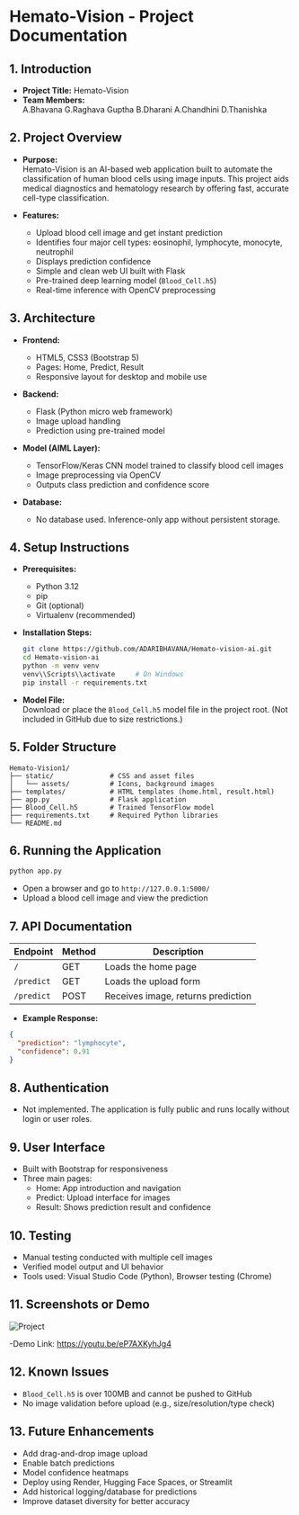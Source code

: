 # Hemato-Vision - Project Documentation

## 1. Introduction

- **Project Title:** Hemato-Vision  
- **Team Members:**  
  A.Bhavana
  G.Raghava Guptha
  B.Dharani
  A.Chandhini
  D.Thanishka

## 2. Project Overview

- **Purpose:**  
  Hemato-Vision is an AI-based web application built to automate the classification of human blood cells using image inputs. This project aids medical diagnostics and hematology research by offering fast, accurate cell-type classification.

- **Features:**  
  - Upload blood cell image and get instant prediction  
  - Identifies four major cell types: eosinophil, lymphocyte, monocyte, neutrophil  
  - Displays prediction confidence  
  - Simple and clean web UI built with Flask  
  - Pre-trained deep learning model (`Blood_Cell.h5`)  
  - Real-time inference with OpenCV preprocessing

## 3. Architecture

- **Frontend:**  
  - HTML5, CSS3 (Bootstrap 5)  
  - Pages: Home, Predict, Result  
  - Responsive layout for desktop and mobile use

- **Backend:**  
  - Flask (Python micro web framework)  
  - Image upload handling  
  - Prediction using pre-trained model

- **Model (AIML Layer):**  
  - TensorFlow/Keras CNN model trained to classify blood cell images  
  - Image preprocessing via OpenCV  
  - Outputs class prediction and confidence score

- **Database:**  
  - No database used. Inference-only app without persistent storage.

## 4. Setup Instructions

- **Prerequisites:**  
  - Python 3.12  
  - pip  
  - Git (optional)  
  - Virtualenv (recommended)

- **Installation Steps:**  
  ```bash
  git clone https://github.com/ADARIBHAVANA/Hemato-vision-ai.git
  cd Hemato-vision-ai
  python -m venv venv
  venv\\Scripts\\activate     # On Windows
  pip install -r requirements.txt
  ```

- **Model File:**  
  Download or place the `Blood_Cell.h5` model file in the project root. (Not included in GitHub due to size restrictions.)

## 5. Folder Structure

```
Hemato-Vision1/
├── static/              # CSS and asset files
│   └── assets/          # Icons, background images
├── templates/           # HTML templates (home.html, result.html)
├── app.py               # Flask application
├── Blood_Cell.h5        # Trained TensorFlow model
├── requirements.txt     # Required Python libraries
└── README.md
```

## 6. Running the Application

```bash
python app.py
```

- Open a browser and go to `http://127.0.0.1:5000/`  
- Upload a blood cell image and view the prediction

## 7. API Documentation

| Endpoint   | Method | Description                        |
|------------|--------|------------------------------------|
| `/`        | GET    | Loads the home page                |
| `/predict` | GET    | Loads the upload form              |
| `/predict` | POST   | Receives image, returns prediction |

- **Example Response:**
```json
{
  "prediction": "lymphocyte",
  "confidence": 0.91
}
```

## 8. Authentication

- Not implemented. The application is fully public and runs locally without login or user roles.

## 9. User Interface

- Built with Bootstrap for responsiveness  
- Three main pages:
  - Home: App introduction and navigation
  - Predict: Upload interface for images
  - Result: Shows prediction result and confidence

## 10. Testing

- Manual testing conducted with multiple cell images  
- Verified model output and UI behavior  
- Tools used: Visual Studio Code (Python), Browser testing (Chrome)

## 11. Screenshots or Demo

![Project](https://github.com/user-attachments/assets/df98680b-7037-4feb-9c3e-fd455b239ba9)

-Demo Link: https://youtu.be/eP7AXKyhJg4

## 12. Known Issues

- `Blood_Cell.h5` is over 100MB and cannot be pushed to GitHub  
- No image validation before upload (e.g., size/resolution/type check)

## 13. Future Enhancements

- Add drag-and-drop image upload  
- Enable batch predictions  
- Model confidence heatmaps  
- Deploy using Render, Hugging Face Spaces, or Streamlit  
- Add historical logging/database for predictions  
- Improve dataset diversity for better accuracy
